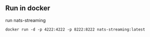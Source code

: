 
## Run in docker

run nats-streaming
```
docker run -d -p 4222:4222 -p 8222:8222 nats-streaming:latest
```
